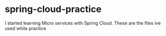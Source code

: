 # spring-cloud-practice
I started learning Micro services with Spring Cloud.
These are the files ive used while practice
